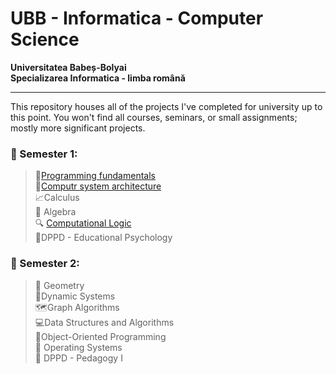 # UBB - Informatica - Computer Science
**Universitatea Babeș-Bolyai**  
**Specializarea Informatica - limba română**  

---

This repository houses all of the projects I've completed for university up to this point. You won't find all courses, seminars, or small assignments; mostly more significant projects.


### :file_folder: Semester 1: <br>
> :snake:[Programming fundamentals](semester%201/FP) <br>
> :electric_plug:[Computr system architecture](semester%201/ASC) <br>
> :chart_with_upwards_trend:Calculus <br>
> 📐 Algebra <br>
> 🔍 [Computational Logic](semester%201/LC) <br>
> :baby:DPPD - Educational Psychology

### :file_folder: Semester 2: <br>
> 📏 Geometry <br>
> :100:Dynamic Systems <br>
> :world_map:Graph Algorithms <br>
> :computer:Data Structures and Algorithms <br>
> :mag_right:Object-Oriented Programming <br>
> 🐧 Operating Systems <br>
> 🧠 DPPD - Pedagogy I

